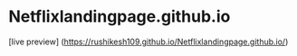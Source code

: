 # Netflixlandingpage.github.io
[live preview] (https://rushikesh109.github.io/Netflixlandingpage.github.io/)

